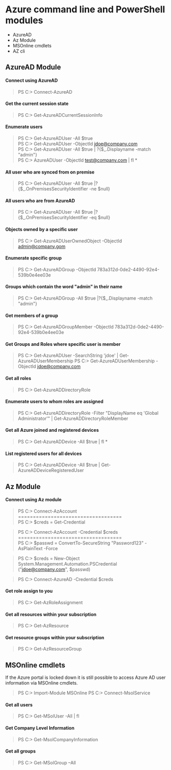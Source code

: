 # Azure command line and PowerShell modules

- AzureAD
- Az Module
- MSOnline cmdlets
- AZ cli


## AzureAD Module
#### Connect using AzureAD
> PS C:> Connect-AzureAD  

#### Get the current session state
> PS C:>  Get-AzureADCurrentSessionInfo

#### Enumerate users
> PS C:>  Get-AzureADUser -All $true  
> PS C:>  Get-AzureADUser -ObjectId jdoe@company.com  
> PS C:>  Get-AzureADUser -All $true | ?{$_.Displayname -match "admin"}  
> PS C:>  AzureADUser -ObjectId test@company.com | fl *

#### All user who are synced from on premise
> PS C:> Get-AzureADUser -All $true |?{$_.OnPremisesSecurityIdentifier -ne $null}

#### All users who are from AzureAD
> PS C:> Get-AzureADUser -All $true |?{$_.OnPremisesSecurityIdentifier -eq $null}

#### Objects owned by a specific user
> PS C:> Get-AzureADUserOwnedObject -ObjectId admin@company.gom

#### Enumerate specific group
> PS C:> Get-AzureADGroup -ObjectId 783a312d-0de2-4490-92e4-539b0e4ee03e

#### Groups which contain the word "admin" in their name
> PS C:> Get-AzureADGroup -All $true |?{$_.Displayname -match "admin"}

#### Get members of a group
> PS C:> Get-AzureADGroupMember -ObjectId 783a312d-0de2-4490-92e4-539b0e4ee03e

#### Get Groups and Roles where specific user is member
> PS C:> Get-AzureADUser -SearchString 'jdoe' | Get-AzureADUserMembership
> PS C:> Get-AzureADUserMembership -ObjectId jdoe@company.com

#### Get all roles
> PS C:> Get-AzureADDirectoryRole

#### Enumerate users to whom roles are assigned
> PS C:> Get-AzureADDirectoryRole -Filter "DisplayName eq 'Global Administrator'" | Get-AzureADDirectoryRoleMember

#### Get all Azure joined and registered devices
> PS C:> Get-AzureADDevice -All $true | fl *

#### List registered users for all devices
> PS C:> Get-AzureADDevice -All $true | Get-AzureADDeviceRegisteredUser






## Az Module
#### Connect using Az module
> PS C:> Connect-AzAccount   
===================================  
> PS C:> $creds = Get-Credential  

> PS C:> Connect-AzAccount -Credential $creds  
===================================  
> PS C:> $passwd = ConvertTo-SecureString
"Password123" -AsPlainText -Force  

> PS C:> $creds = New-Object System.Management.Automation.PSCredential
("jdoe@company.com", $passwd)  

> PS C:> Connect-AzureAD -Credential $creds  

#### Get role assign to you
> PS C:> Get-AzRoleAssignment

#### Get all resources within your subscription
> PS C:> Get-AzResource

#### Get resource groups within your subscription
> PS C:> Get-AzResourceGroup




## MSOnline cmdlets
If the Azure portal is locked down it is still possible to access Azure AD user information via MSOnline cmdlets.  
> PS C:> Import-Module MSOnline
> PS C:> Connect-MsolService

#### Get all users
> PS C:> Get-MSolUser -All | fl

#### Get Company Level Information
> PS C:> Get-MsolCompanyInformation

#### Get all groups
> PS C:> Get-MSolGroup –All